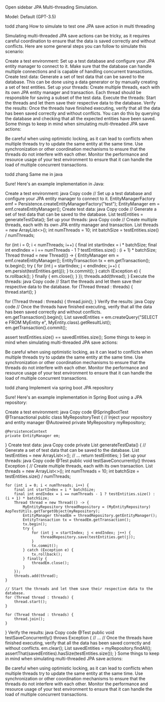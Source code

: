 Open sidebar
JPA Multi-threading Simulation.

Model: Default (GPT-3.5)

todd zhang
How to simulate to test one JPA save action in multi threading 

Simulating multi-threaded JPA save actions can be tricky, as it requires careful coordination to ensure that the data is saved correctly and without conflicts. Here are some general steps you can follow to simulate this scenario:

Create a test environment: Set up a test database and configure your JPA entity manager to connect to it. Make sure that the database can handle multiple connections and is capable of handling concurrent transactions.
Create test data: Generate a set of test data that can be saved to the database. This can be done using a data generator or by manually creating a set of test entities.
Set up your threads: Create multiple threads, each with its own JPA entity manager and transaction. Each thread should be responsible for saving a subset of the test data.
Execute the threads: Start the threads and let them save their respective data to the database.
Verify the results: Once the threads have finished executing, verify that all the data has been saved correctly and without conflicts. You can do this by querying the database and checking that all the expected entities have been saved.
Some things to keep in mind when simulating multi-threaded JPA save actions:

Be careful when using optimistic locking, as it can lead to conflicts when multiple threads try to update the same entity at the same time.
Use synchronization or other coordination mechanisms to ensure that the threads do not interfere with each other.
Monitor the performance and resource usage of your test environment to ensure that it can handle the load of multiple concurrent transactions.



todd zhang
Same me in java

Sure! Here's an example implementation in Java:

Create a test environment:
java
Copy code
// Set up a test database and configure your JPA entity manager to connect to it.
EntityManagerFactory emf = Persistence.createEntityManagerFactory("test");
EntityManager em = emf.createEntityManager();
Create test data:
java
Copy code
// Generate a set of test data that can be saved to the database.
List<MyEntity> testEntities = generateTestData();
Set up your threads:
java
Copy code
// Create multiple threads, each with its own JPA entity manager and transaction.
List<Thread> threads = new ArrayList<>();
int numThreads = 10;
int batchSize = testEntities.size() / numThreads;

for (int i = 0; i < numThreads; i++) {
    final int startIndex = i * batchSize;
    final int endIndex = i == numThreads - 1 ? testEntities.size() : (i + 1) * batchSize;
    Thread thread = new Thread(() -> {
        EntityManager em = emf.createEntityManager();
        EntityTransaction tx = em.getTransaction();
        tx.begin();
        try {
            for (int j = startIndex; j < endIndex; j++) {
                em.persist(testEntities.get(j));
            }
            tx.commit();
        } catch (Exception e) {
            tx.rollback();
        } finally {
            em.close();
        }
    });
    threads.add(thread);
}
Execute the threads:
java
Copy code
// Start the threads and let them save their respective data to the database.
for (Thread thread : threads) {
    thread.start();
}

for (Thread thread : threads) {
    thread.join();
}
Verify the results:
java
Copy code
// Once the threads have finished executing, verify that all the data has been saved correctly and without conflicts.
em.getTransaction().begin();
List<MyEntity> savedEntities = em.createQuery("SELECT e FROM MyEntity e", MyEntity.class).getResultList();
em.getTransaction().commit();

assert testEntities.size() == savedEntities.size();
Some things to keep in mind when simulating multi-threaded JPA save actions:

Be careful when using optimistic locking, as it can lead to conflicts when multiple threads try to update the same entity at the same time.
Use synchronization or other coordination mechanisms to ensure that the threads do not interfere with each other.
Monitor the performance and resource usage of your test environment to ensure that it can handle the load of multiple concurrent transactions.



todd zhang
Implement via spring boot JPA repository 

Sure! Here's an example implementation in Spring Boot using a JPA repository:

Create a test environment:
java
Copy code
@SpringBootTest
@Transactional
public class MyRepositoryTest {
    // Inject your repository and entity manager
    @Autowired
    private MyRepository myRepository;

    @PersistenceContext
    private EntityManager em;
}
Create test data:
java
Copy code
private List<MyEntity> generateTestData() {
    // Generate a set of test data that can be saved to the database.
    List<MyEntity> testEntities = new ArrayList<>();
    // ...
    return testEntities;
}
Set up your threads:
java
Copy code
@Test
public void testSaveConcurrently() throws Exception {
    // Create multiple threads, each with its own transaction.
    List<Thread> threads = new ArrayList<>();
    int numThreads = 10;
    int batchSize = testEntities.size() / numThreads;

    for (int i = 0; i < numThreads; i++) {
        final int startIndex = i * batchSize;
        final int endIndex = i == numThreads - 1 ? testEntities.size() : (i + 1) * batchSize;
        Thread thread = new Thread(() -> {
            MyEntityRepository threadRepository = (MyEntityRepository) AopTestUtils.getTargetObject(myRepository);
            EntityManager threadEm = threadRepository.getEntityManager();
            EntityTransaction tx = threadEm.getTransaction();
            tx.begin();
            try {
                for (int j = startIndex; j < endIndex; j++) {
                    threadRepository.save(testEntities.get(j));
                }
                tx.commit();
            } catch (Exception e) {
                tx.rollback();
            } finally {
                threadEm.close();
            }
        });
        threads.add(thread);
    }

    // Start the threads and let them save their respective data to the database.
    for (Thread thread : threads) {
        thread.start();
    }

    for (Thread thread : threads) {
        thread.join();
    }
}
Verify the results:
java
Copy code
@Test
public void testSaveConcurrently() throws Exception {
    // ...
    // Once the threads have finished executing, verify that all the data has been saved correctly and without conflicts.
    em.clear();
    List<MyEntity> savedEntities = myRepository.findAll();
    assertThat(savedEntities).hasSize(testEntities.size());
}
Some things to keep in mind when simulating multi-threaded JPA save actions:

Be careful when using optimistic locking, as it can lead to conflicts when multiple threads try to update the same entity at the same time.
Use synchronization or other coordination mechanisms to ensure that the threads do not interfere with each other.
Monitor the performance and resource usage of your test environment to ensure that it can handle the load of multiple concurrent transactions.





